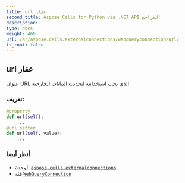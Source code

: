```yaml
---
title: url عقار
second_title: Aspose.Cells for Python via .NET API المراجع
description:
type: docs
weight: 460
url: /ar/aspose.cells.externalconnections/webqueryconnection/url/
is_root: false
---
```

##  url عقار

عنوان URL الذي يجب استخدامه لتحديث البيانات الخارجية.
###  تعريف:
```python
@property
def url(self):
    ...
@url.setter
def url(self, value):
    ...
```

###  أنظر أيضا
* الوحدة [`aspose.cells.externalconnections`](../../)
* فئة [`WebQueryConnection`](/cells/python-net/ar/aspose.cells.externalconnections/webqueryconnection)
